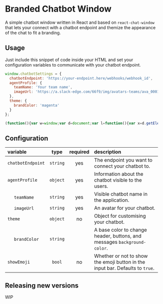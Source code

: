 # Branded Chatbot Window

A simple chatbot window written in React and based on `react-chat-window` that lets your connect with a chatbot endpoint and themize the appearance of the chat to fit a branding.

## Usage

Just include this snippet of code inside your HTML and set your configuration variables to communicate with your chatbot endpoint.

```javascript
window.chatbotSettings = {
  chatbotEndpoint: 'https://your-endpoint.here/webhooks/webhook_id',
  agentProfile: {
    teamName: 'Your team name',
    imageUrl: 'https://a.slack-edge.com/66f9/img/avatars-teams/ava_0001-34.png'
  },
  theme: {
    brandColor: 'magenta'
  }
};

(function(){var w=window;var d=document;var l=function(){var x=d.getElementsByTagName('script')[0];var c=d.createElement('div');c.id='chatbotContainer';x.parentNode.insertBefore(c,x);var s=d.createElement('script');s.type='text/javascript';s.async=true;s.src='https://d1hbk1yt8xmke0.cloudfront.net/102/bundle.min.js';x.parentNode.insertBefore(s,x);};if(d.readyState==='complete'){l();}else if(w.attachEvent){w.attachEvent('onload',l);}else{w.addEventListener('load',l,false);}})();
```

## Configuration

|variable|type|required|description|
|:-------|:--:|:------:|:----------|
|`chatbotEndpoint`|`string`|yes|The endpoint you want to connect your chatbot to.|
|`agentProfile`|`object`|yes|Information about the chatbot visible to the users.|
|&nbsp;&nbsp;&nbsp;&nbsp;&nbsp;`teamName`|`string`|yes|Visible chatbot name in the application.|
|&nbsp;&nbsp;&nbsp;&nbsp;&nbsp;`imageUrl`|`string`|yes|An avatar for your chatbot.|
|`theme`|`object`|no|Object for customising your chatbot.|
|&nbsp;&nbsp;&nbsp;&nbsp;&nbsp;`brandColor`|`string`||A base color to change header, buttons, and messages `background-color`.|
|`showEmoji`|`bool`|no|Whether or not to show the emoji button in the input bar. Defaults to `true`.|

## Releasing new versions

WIP
